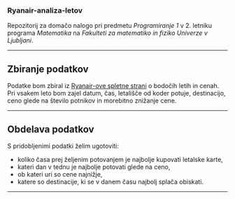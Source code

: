 ### Ryanair-analiza-letov

Repozitorij za domačo nalogo pri predmetu *Programiranje 1* v 2. letniku programa *Matematika* na *Fakulteti za matematiko in fiziko Univerze v Ljubljani*.

---

## Zbiranje podatkov

Podatke bom zbiral iz [Ryanair-ove spletne strani](https://www.ryanair.com/ie/en) o bodočih letih in cenah. Pri vsakem leto bom zajel datum, čas, letališče od koder potuje, destinacijo, ceno glede na število potnikov in morebitno znižanje cene.

---

## Obdelava podatkov

S pridobljenimi podatki želim ugotoviti:
- koliko časa prej željenim potovanjem je najbolje kupovati letalske karte,
- kateri dan v tednu je najbolje potovati glede na ceno,
- ob kateri uri so cene najnižje,
- katere so destinacije, ki se v danem času najbolj splača obiskati.

---
